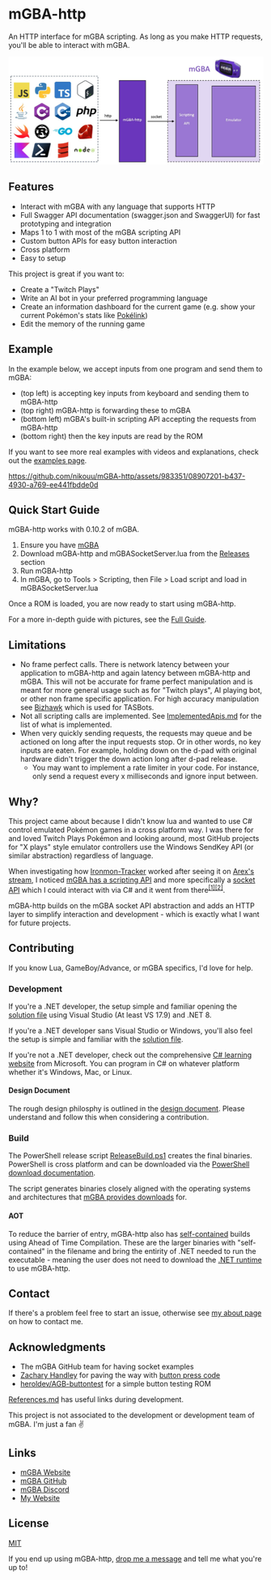 # mGBA-http

An HTTP interface for mGBA scripting. As long as you make HTTP requests, you'll be able to interact with mGBA.

![](docs/Images/FlowDiagram.jpg)

## Features
- Interact with mGBA with any language that supports HTTP
- Full Swagger API documentation (swagger.json and SwaggerUI) for fast prototyping and integration
- Maps 1 to 1 with most of the mGBA scripting API
- Custom button APIs for easy button interaction
- Cross platform
- Easy to setup

This project is great if you want to:
- Create a "Twitch Plays" 
- Write an AI bot in your preferred programming language
- Create an information dashboard for the current game (e.g. show your current Pokémon's stats like [Pokélink](https://twitter.com/pokelinkapp))
- Edit the memory of the running game

## Example

In the example below, we accept inputs from one program and send them to mGBA:
- (top left) is accepting key inputs from keyboard and sending them to mGBA-http
- (top right) mGBA-http is forwarding these to mGBA
- (bottom left) mGBA's built-in scripting API accepting the requests from mGBA-http
- (bottom right) then the key inputs are read by the ROM

If you want to see more real examples with videos and explanations, check out the [examples page](docs/Examples.md).

https://github.com/nikouu/mGBA-http/assets/983351/08907201-b437-4930-a769-ee441fbdde0d

## Quick Start Guide
mGBA-http works with 0.10.2 of mGBA.

1. Ensure you have [mGBA](https://mgba.io/downloads.html)
1. Download mGBA-http and mGBASocketServer.lua from the [Releases](https://github.com/nikouu/mGBA-http/releases/latest) section 
1. Run mGBA-http
1. In mGBA, go to Tools > Scripting, then File > Load script and load in mGBASocketServer.lua

Once a ROM is loaded, you are now ready to start using mGBA-http.

For a more in-depth guide with pictures, see the [Full Guide](docs/FullGuide.md).

## Limitations
- No frame perfect calls. There is network latency between your application to mGBA-http and again latency between mGBA-http and mGBA. This will not be accurate for frame perfect manipulation and is meant for more general usage such as for "Twitch plays", AI playing bot, or other non frame specific application. For high accuracy manipulation see [Bizhawk](https://tasvideos.org/BizHawk/) which is used for TASBots.
- Not all scripting calls are implemented. See [ImplementedApis.md](docs/ImplementedApis.md) for the list of what is implemented.
- When very quickly sending requests, the requests may queue and be actioned on long after the input requests stop. Or in other words, no key inputs are eaten. For example, holding down on the d-pad with original hardware didn't trigger the down action long after d-pad release.
	- You may want to implement a rate limiter in your code. For instance, only send a request every x milliseconds and ignore input between. 

## Why?
This project came about because I didn't know lua and wanted to use C# control emulated Pokémon games in a cross platform way. I was there for and loved Twitch Plays Pokémon and looking around, most GitHub projects for "X plays" style emulator controllers use the Windows SendKey API (or similar abstraction) regardless of language. 

When investigating how [Ironmon-Tracker](https://github.com/besteon/Ironmon-Tracker) worked after seeing it on [Arex's stream](https://www.twitch.tv/arex), I noticed [mGBA has a scripting API](https://mgba.io/docs/scripting.html) and more specifically a [socket API](https://mgba.io/docs/scripting.html#lua-root-socket) which I could interact with via C# and it went from there<sup>[[1]](https://github.com/nikouu/mGBA-lua-HelloWorld)</sup><sup>[[2]](https://github.com/nikouu/mGBA-lua-Socket)</sup>.

mGBA-http builds on the mGBA socket API abstraction and adds an HTTP layer to simplify interaction and development - which is exactly what I want for future projects.

## Contributing
If you know Lua, GameBoy/Advance, or mGBA specifics, I'd love for help. 

### Development

If you're a .NET developer, the setup simple and familiar opening the [solution file](src/CmGBAHttpServer.sln) using Visual Studio (At least VS 17.9) and .NET 8. 

If you're a .NET developer sans Visual Studio or Windows, you'll also feel the setup is simple and familiar with the [solution file](src/CmGBAHttpServer.sln).

If you're not a .NET developer, check out the comprehensive [C# learning website](https://dotnet.microsoft.com/en-us/learn/csharp) from Microsoft. You can program in C# on whatever platform whether it's Windows, Mac, or Linux.

#### Design Document

The rough design philosphy is outlined in the [design document](docs/Design.md). Please understand and follow this when considering a contribution.

### Build

The PowerShell release script [ReleaseBuild.ps1](ReleaseBuild.ps1) creates the final binaries. PowerShell is cross platform and can be downloaded via the [PowerShell download documentation](https://learn.microsoft.com/en-us/powershell/scripting/install/installing-powershell?view=powershell-7.3).

The script generates binaries closely aligned with the operating systems and architectures that [mGBA provides downloads](https://mgba.io/downloads.html) for.

#### AOT

To reduce the barrier of entry, mGBA-http also has [self-contained](https://learn.microsoft.com/en-us/dotnet/core/deploying/#publish-self-contained) builds using Ahead of Time Compilation. These are the larger binaries with "self-contained" in the filename and bring the entirity of .NET needed to run the executable - meaning the user does not need to download the [.NET runtime](https://dotnet.microsoft.com/en-us/download/dotnet/8.0) to use mGBA-http.

## Contact
If there's a problem feel free to start an issue, otherwise see [my about page](https://www.nikouusitalo.com/about/#contact) on how to contact me. 



## Acknowledgments
- The mGBA GitHub team for having socket examples
- [Zachary Handley](https://zachhandley.com/) for paving the way with [button press code](https://discord.com/channels/453962671499509772/979634439237816360/1124075643143995522)
- [heroldev/AGB-buttontest](https://github.com/heroldev/AGB-buttontest) for a simple button testing ROM

[References.md](docs/References.md) has useful links during development.

This project is not associated to the development or development team of mGBA. I'm just a fan ✌

## Links
- [mGBA Website](https://mgba.io/)
- [mGBA GitHub](https://github.com/mgba-emu/mgba)
- [mGBA Discord](https://discord.gg/em2M2sG)
- [My Website](https://www.nikouusitalo.com/)

## License
[MIT](LICENSE)

If you end up using mGBA-http, [drop me a message](https://www.nikouusitalo.com/about/#contact) and tell me what you're up to!
